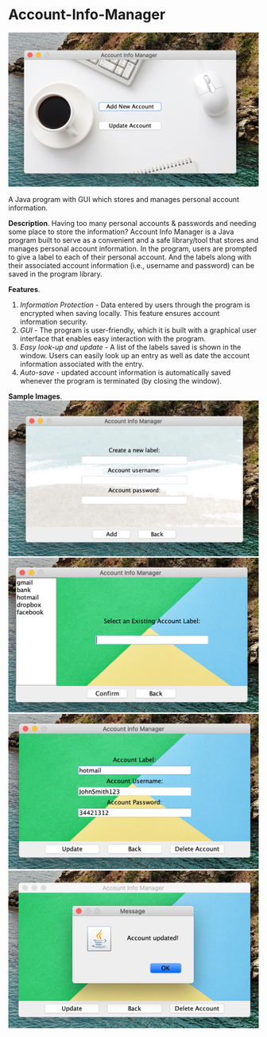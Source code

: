 # Account-Info-Manager

![](Sample_Images/Main%20Menu.png)

A Java program with GUI which stores and manages personal account information. 

**Description**. Having too many personal accounts & passwords and needing some place to store the information? Account Info Manager is a Java program built to serve as a convenient and a safe library/tool that stores and manages personal account information. In the program, users are prompted to give a label to each of their personal account. And the labels along with their associated account information (i.e., username and password) can be saved in the program library. 

**Features**.
1. *Information Protection* - Data entered by users through the program is encrypted when saving locally. This feature ensures account information security.
2. *GUI* - The program is user-friendly, which it is built with a graphical user interface that enables easy interaction with the program.
3. *Easy look-up and update* - A list of the labels saved is shown in the window. Users can easily look up an entry as well as date the account information associated with the entry.
4. *Auto-save* - updated account information is automatically saved whenever the program is terminated (by closing the window).


**Sample Images**.
![](Sample_Images/New%20Account.png)
![](Sample_Images/Select%20Account.png)
![](Sample_Images/Look%20Up%20Account.png)
![](Sample_Images/Update%20Account.png)
